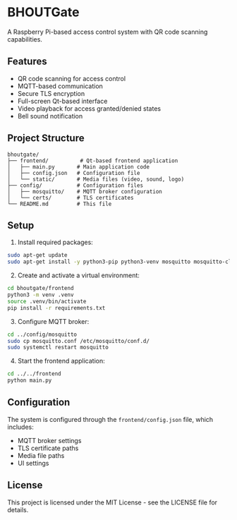 # BHOUTGate

A Raspberry Pi-based access control system with QR code scanning capabilities.

## Features

- QR code scanning for access control
- MQTT-based communication
- Secure TLS encryption
- Full-screen Qt-based interface
- Video playback for access granted/denied states
- Bell sound notification

## Project Structure

```
bhoutgate/
├── frontend/          # Qt-based frontend application
│   ├── main.py       # Main application code
│   ├── config.json   # Configuration file
│   └── static/       # Media files (video, sound, logo)
├── config/           # Configuration files
│   ├── mosquitto/    # MQTT broker configuration
│   └── certs/        # TLS certificates
└── README.md         # This file
```

## Setup

1. Install required packages:
```bash
sudo apt-get update
sudo apt-get install -y python3-pip python3-venv mosquitto mosquitto-clients
```

2. Create and activate a virtual environment:
```bash
cd bhoutgate/frontend
python3 -m venv .venv
source .venv/bin/activate
pip install -r requirements.txt
```

3. Configure MQTT broker:
```bash
cd ../config/mosquitto
sudo cp mosquitto.conf /etc/mosquitto/conf.d/
sudo systemctl restart mosquitto
```

4. Start the frontend application:
```bash
cd ../../frontend
python main.py
```

## Configuration

The system is configured through the `frontend/config.json` file, which includes:
- MQTT broker settings
- TLS certificate paths
- Media file paths
- UI settings

## License

This project is licensed under the MIT License - see the LICENSE file for details. 